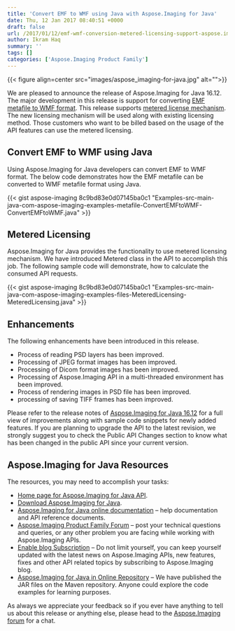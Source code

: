 ```yaml
---
title: 'Convert EMF to WMF using Java with Aspose.Imaging for Java'
date: Thu, 12 Jan 2017 08:40:51 +0000
draft: false
url: /2017/01/12/emf-wmf-conversion-metered-licensing-support-aspose.imaging-java-16.12/
author: Ikram Haq
summary: ''
tags: []
categories: ['Aspose.Imaging Product Family']
---
```




{{< figure align=center src="images/aspose_imaging-for-java.jpg" alt="">}}


We are pleased to announce the release of Aspose.Imaging for Java 16.12. The major development in this release is support for converting [EMF metafile to WMF format][1]. This release supports [metered license mechanism][2]. The new licensing mechanism will be used along with existing licensing method. Those customers who want to be billed based on the usage of the API features can use the metered licensing.

## Convert EMF to WMF using Java

Using Aspose.Imaging for Java developers can convert EMF to WMF format. The below code demonstrates how the EMF metafile can be converted to WMF metafile format using Java.

{{< gist aspose-imaging 8c9bd83e0d07145ba0c1 "Examples-src-main-java-com-aspose-imaging-examples-metafile-ConvertEMFtoWMF-ConvertEMFtoWMF.java" >}}

## Metered Licensing

Aspose.Imaging for Java provides the functionality to use metered licensing mechanism. We have introduced Metered class in the API to accomplish this job. The following sample code will demonstrate, how to calculate the consumed API requests.

{{< gist aspose-imaging 8c9bd83e0d07145ba0c1 "Examples-src-main-java-com-aspose-imaging-examples-files-MeteredLicensing-MeteredLicensing.java" >}}

## Enhancements

The following enhancements have been introduced in this release.

*   Process of reading PSD layers has been improved.
*   Processing of JPEG format images has been improved.
*   Processing of Dicom format images has been improved.
*   Processing of Aspose.Imaging API in a multi-threaded environment has been improved.
*   Process of rendering images in PSD file has been improved.
*   processing of saving TIFF frames has been improved.

Please refer to the release notes of [Aspose.Imaging for Java 16.12][3] for a full view of improvements along with sample code snippets for newly added features. If you are planning to upgrade the API to the latest revision, we strongly suggest you to check the Public API Changes section to know what has been changed in the public API since your current version.

## Aspose.Imaging for Java Resources

The resources, you may need to accomplish your tasks:

*   [Home page for Aspose.Imaging for Java API][4].
*   [Download Aspose.Imaging for Java][5].
*   [Aspose.Imaging for Java online documentation][6] – help documentation and API reference documents.
*   [Aspose.Imaging Product Family Forum][7] – post your technical questions and queries, or any other problem you are facing while working with Aspose.Imaging APIs.
*   [Enable blog Subscription][8] – Do not limit yourself, you can keep yourself updated with the latest news on Aspose.Imaging APIs, new features, fixes and other API related topics by subscribing to Aspose.Imaging blog.
*   [Aspose.Imaging for Java in Online Repository][9] – We have published the JAR files on the Maven repository. Anyone could explore the code examples for learning purposes.

As always we appreciate your feedback so if you ever have anything to tell us about this release or anything else, please head to the [Aspose.Imaging forum][10] for a chat.




[1]: https://docs.aspose.com/
[2]: https://docs.aspose.com/
[3]: http://downloads.aspose.com/imaging/java/new-releases/aspose.imaging-for-java-version-16.12/
[4]: https://www.aspose.com/products/imaging/java
[5]: https://downloads.aspose.com/imaging/java
[6]: https://docs.aspose.com/display/imagingjava/Home
[7]: https://www.aspose.com/community/forums/aspose.imaging-product-family/498/showforum.aspx
[8]: https://blog.aspose.com/category/aspose-products/aspose.imaging-product-family/
[9]: http://maven.aspose.com/repository/simple/ext-release-local/com/aspose/aspose-imaging/
[10]: https://downloads.aspose.com/imaging/java




